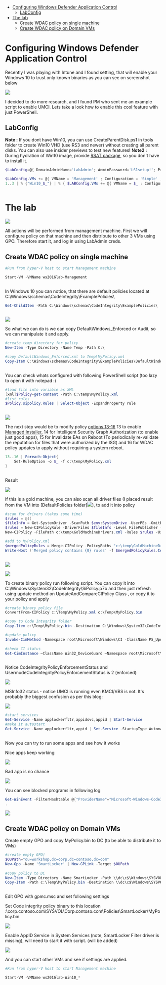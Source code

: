 <!-- TOC -->

- [Configuring Windows Defender Application Control](#configuring-windows-defender-application-control)
    - [LabConfig](#labconfig)
- [The lab](#the-lab)
    - [Create WDAC policy on single machine](#create-wdac-policy-on-single-machine)
    - [Create WDAC policy on Domain VMs](#create-wdac-policy-on-domain-vms)

<!-- /TOC -->

# Configuring Windows Defender Application Control

Recently I was playing with Intune and I found setting, that will enable your Windows 10 to trust only known binaries as you can see on screenshot below

![](/Scenarios/DeviceGuard/SmartLocker/Screenshots/WDAC_Intune.png)

I decided to do more research, and I found PM who sent me an example script to enable UMCI. Lets take a look how to enable this cool feature with just PowerShell.

## LabConfig

**Note :** If you dont have Win10, you can use CreateParentDisk.ps1 in tools folder to create Win10 VHD (use RS3 and newer) without creating all parent disks. You can also use insider previews to test new features!
**Note2 :** During hydration of Win10 image, provide [RSAT package](http://aka.ms/RSAT), so you don't have to install it.
````PowerShell
$LabConfig=@{ DomainAdminName='LabAdmin'; AdminPassword='LS1setup!'; Prefix = 'ws2016lab-'; SwitchName = 'LabSwitch'; DCEdition='DataCenter'; AdditionalNetworksConfig=@(); VMs=@(); ServerVHDs=@(); Internet=$True ; CreateClientParent=$true}

$LabConfig.VMs += @{ VMName = 'Management' ; Configuration = 'Simple' ; ParentVHD = 'Win10_G2.vhdx'  ; MemoryStartupBytes= 1GB ; AddToolsVHD=$True ; DisableWCF=$True }
1..3 | % {"Win10_$_"} | % { $LABConfig.VMs += @{ VMName = $_ ; Configuration = 'Simple' ; ParentVHD = 'Win10_G2.vhdx'  ; MemoryStartupBytes= 1GB ; AddToolsVHD=$false ; DisableWCF=$True } }
 
````

# The lab

![](/Scenarios/DeviceGuard/SmartLocker/Screenshots/VMs.png)

All actions will be performed from management machine. First we will configure policy on that machine and then distribute to other 3 VMs using GPO. Therefore start it, and log in using LabAdmin creds.

## Create WDAC policy on single machine

````PowerShell
#Run from hyper-V host to start Management machine

Start-VM -VMName ws2016lab-Management
 
````

In Windows 10 you can notice, that there are default policies located at C:\Windows\schemas\CodeIntegrity\ExamplePolicies\

````PowerShell
Get-ChildItem -Path C:\Windows\schemas\CodeIntegrity\ExamplePolicies\
 
````

![](/Scenarios/DeviceGuard/SmartLocker/Screenshots/DefaultPolicies.png)

So what we can do is we can copy DefaultWindows_Enforced or Audit, so we can manipulate it and apply.

````PowerShell
#create temp directory for policy
New-Item -Type Directory -Name Temp -Path C:\

#copy DefaultWindows_Enforced.xml to Temp\MyPolicy.xml
Copy-Item C:\Windows\schemas\CodeIntegrity\ExamplePolicies\DefaultWindows_Enforced.xml c:\Temp\MyPolicy.xml
 
````

You can check whats configured with following PowerShell script (too lazy to open it with notepad :)

````PowerShell
#load file into variable as XML
[xml]$Policy=get-content -Path C:\temp\MyPolicy.xml
#list rules
$Policy.sipolicy.Rules | Select-Object -ExpandProperty rule
 
````

![](/Scenarios/DeviceGuard/SmartLocker/Screenshots/DefaultWindowsPolicyRules.png)


The next step would be to modify policy [options 13-16](https://docs.microsoft.com/en-us/windows/security/threat-protection/device-guard/deploy-windows-defender-application-control-policy-rules-and-file-rules#windows-defender-application-control-policy-rules) 13 to enable [Managed Installer](https://docs.microsoft.com/en-us/sccm/core/get-started/capabilities-in-technical-preview-1606), 14 for Intelligent Security Graph Authorization (to enable just good apps), 15 for Invalidate EAs on Reboot (To periodically re-validate the reputation for files that were authorized by the ISG) and 16 for WDAC policy updates to apply without requiring a system reboot.

````PowerShell
13..16 | Foreach-Object{
    Set-RuleOption -o $_ -f c:\temp\MyPolicy.xml
}
 
````

Result

![](/Scenarios/DeviceGuard/SmartLocker/Screenshots/DefaultWindowsPolicyRulesModified.png)

If this is a gold machine, you can also scan all driver files (I placed result from the VM into [DefaultPolicies folder]![](/Scenarios/DeviceGuard/SmartLocker/DefaultPolicies)), to add it into policy

````PowerShell
#scan for drivers (takes some time)
$rules = @()
$fileInfo = Get-SystemDriver -ScanPath $env:SystemDrive -UserPEs -OmitPaths "$env:windir\WinSxS"
$rules = New-CIPolicyRule -DriverFiles $fileInfo -Level FilePublisher -Fallback Hash
New-CIPolicy -FilePath c:\temp\GoldMachineDrivers.xml -Rules $rules -UserPEs

#add to MyPolicy.xml
$mergedPolicyRules = Merge-CIPolicy -PolicyPaths "c:\temp\GoldMachineDrivers.xml","c:\Temp\MyPolicy.xml" -OutputFilePath "c:\Temp\MyPolicy.xml"
Write-Host ('Merged policy contains {0} rules' -f $mergedPolicyRules.Count)
 
````

![](/Scenarios/DeviceGuard/SmartLocker/Screenshots/PolicyScanInProgress.png)

![](/Scenarios/DeviceGuard/SmartLocker/Screenshots/PolicyMergeResult.png)

To create binary policy run following script. You can copy it into C:\Windows\System32\CodeIntegrity\SiPolicy.p7b and then just refresh using update method on UpdateAndCompareCIPolicy Class , or copy it to your policy and apply

````PowerShell
#create binary policy file
ConvertFrom-CIPolicy c:\Temp\MyPolicy.xml c:\Temp\MyPolicy.bin

#copy to Code Integrity folder
Copy-Item c:\Temp\MyPolicy.bin -Destination C:\Windows\System32\CodeIntegrity\

#update policy
Invoke-CimMethod -Namespace root\Microsoft\Windows\CI -ClassName PS_UpdateAndCompareCIPolicy -MethodName Update -Arguments @{FilePath = "C:\Windows\System32\CodeIntegrity\MyPolicy.bin" }
 
#check CI status
Get-CimInstance –ClassName Win32_DeviceGuard –Namespace root\Microsoft\Windows\DeviceGuard
 
````

Notice CodeIntegrityPolicyEnforcementStatus and UsermodeCodeIntegrityPolicyEnforcementStatus is 2 (enforced)

![](/Scenarios/DeviceGuard/SmartLocker/Screenshots/UpdatePolicyResult.png)

MSInfo32 status - notice UMCI is running even KMCI/VBS is not. It's probably the biggest confusion as per this blog: 

![](/Scenarios/DeviceGuard/SmartLocker/Screenshots/MSInfo32.png)

````PowerShell
#start services
Get-Service -Name applockerfltr,appidsvc,appid | Start-Service
#make it autostart
Get-Service -Name applockerfltr,appid | Set-Service -StartupType Automatic
 
````

Now you can try to run some apps and see how it works

Nice apps keep working

![](/Scenarios/DeviceGuard/SmartLocker/Screenshots/NiceApp.png)

Bad app is no chance

![](/Scenarios/DeviceGuard/SmartLocker/Screenshots/BadApp.png)

You can see blocked programs in following log

````PowerShell
Get-WinEvent -FilterHashtable @{"ProviderName"="Microsoft-Windows-CodeIntegrity";Id=3077} | Out-GridView
.
````

![](/Scenarios/DeviceGuard/SmartLocker/Screenshots/ErrorMessages.png)

## Create WDAC policy on Domain VMs

Create empty GPO and copy MyPolicy.bin to DC (to be able to distribute it to VMs)

````PowerShell
#create empty GPO]
$OUPath="ou=workshop,dc=corp,dc=contoso,dc=com"
New-Gpo -Name 'SmartLocker' | New-GPLink -Target $OUPath
 
#copy policy to DC
New-Item -Type Directory -Name SmartLocker -Path \\dc\c$\Windows\SYSVOL\domain\Policies\
Copy-Item -Path c:\Temp\MyPolicy.bin -Destination \\dc\c$\Windows\SYSVOL\domain\Policies\SmartLocker\
 
````

Edit GPO with gpmc.msc and set following settings 

Set Code integrity policy binary to this location :\\corp.contoso.com\SYSVOL\Corp.contoso.com\Policies\SmartLocker\MyPolicy.bin

![](/Scenarios/DeviceGuard/SmartLocker/Screenshots/DeviceGuardCI.png)

Enable AppID Service in System Services (note, SmartLocker Filter driver is missing), will need to start it with script. (will be added)

![](/Scenarios/DeviceGuard/SmartLocker/Screenshots/AppIDSVC.png)

And you can start other VMs and see if settings are applied.

````PowerShell
#Run from hyper-V host to start Management machine

Start-VM -VMName ws2016lab-Win10_*
 
````

